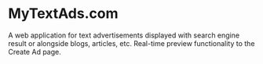 # MyTextAds.com
A web application for text advertisements displayed with search engine result or alongside blogs, articles, etc.
Real-time preview functionality to the Create Ad page.
